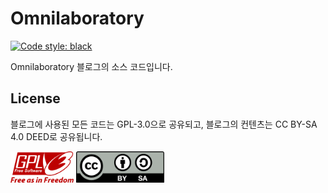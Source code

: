 # Omnilaboratory

[![Code style: black](https://img.shields.io/badge/github-link-000000.svg)](https://github.com/omnilaboratory45/omnilaboratory45.github.io)

Omnilaboratory 블로그의 소스 코드입니다.

## License

블로그에 사용된 모든 코드는 GPL-3.0으로 공유되고, 블로그의 컨텐츠는 CC BY-SA 4.0 DEED로 공유됩니다.

<img src="images/GPLv3.png" height=50 alt="GPL License icon"> <img src="images/CC_BY-SA.png" height=50 alt="CC BY-SA icon">
